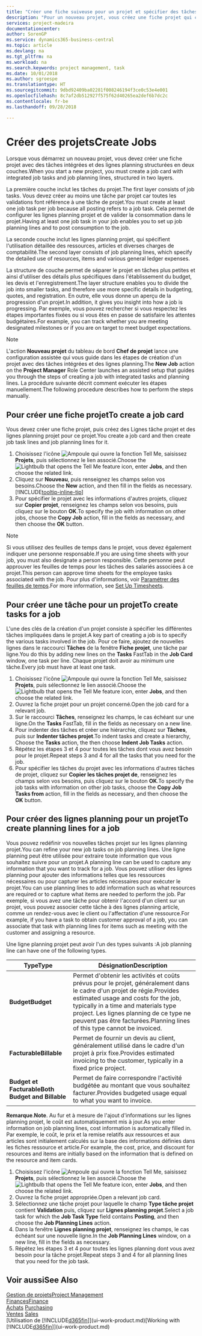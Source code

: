 ```yaml
---
title: "Créer une fiche suiveuse pour un projet et spécifier des tâches| Microsoft Docs"
description: "Pour un nouveau projet, vous créez une fiche projet qui contient les tâches projet et les lignes planning, pour vous aider à gérer la progression et les budgets."
services: project-madeira
documentationcenter: 
author: SorenGP
ms.service: dynamics365-business-central
ms.topic: article
ms.devlang: na
ms.tgt_pltfrm: na
ms.workload: na
ms.search.keywords: project management, task
ms.date: 10/01/2018
ms.author: sgroespe
ms.translationtype: HT
ms.sourcegitcommit: 9dbd92409ba02281f008246194f3ce0c53e4e001
ms.openlocfilehash: 8c7af2db512927f575f62d40265ea2def6b7dc2c
ms.contentlocale: fr-be
ms.lasthandoff: 09/28/2018

---
```

# <a name="create-jobs"></a><span data-ttu-id="332fb-103">Créer des projets</span><span class="sxs-lookup"><span data-stu-id="332fb-103">Create Jobs</span></span>
<span data-ttu-id="332fb-104">Lorsque vous démarrez un nouveau projet, vous devez créer une fiche projet avec des tâches intégrées et des lignes planning structurées en deux couches.</span><span class="sxs-lookup"><span data-stu-id="332fb-104">When you start a new project, you must create a job card with integrated job tasks and job planning lines, structured in two layers.</span></span>  

<span data-ttu-id="332fb-105">La première couche inclut les tâches du projet.</span><span class="sxs-lookup"><span data-stu-id="332fb-105">The first layer consists of job tasks.</span></span> <span data-ttu-id="332fb-106">Vous devez créer au moins une tâche par projet car toutes les validations font référence à une tâche de projet.</span><span class="sxs-lookup"><span data-stu-id="332fb-106">You must create at least one job task per job because all posting refers to a job task.</span></span> <span data-ttu-id="332fb-107">Cela permet de configurer les lignes planning projet et de valider la consommation dans le projet.</span><span class="sxs-lookup"><span data-stu-id="332fb-107">Having at least one job task in your job enables you to set up job planning lines and to post consumption to the job.</span></span>

<span data-ttu-id="332fb-108">La seconde couche inclut les lignes planning projet, qui spécifient l'utilisation détaillée des ressources, articles et diverses charges de comptabilité.</span><span class="sxs-lookup"><span data-stu-id="332fb-108">The second layer consists of job planning lines, which specify the detailed use of resources, items and various general ledger expenses.</span></span>

<span data-ttu-id="332fb-109">La structure de couche permet de séparer le projet en tâches plus petites et ainsi d'utiliser des détails plus spécifiques dans l'établissement du budget, les devis et l'enregistrement.</span><span class="sxs-lookup"><span data-stu-id="332fb-109">The layer structure enables you to divide the job into smaller tasks, and therefore use more specific details in budgeting, quotes, and registration.</span></span> <span data-ttu-id="332fb-110">En outre, elle vous donne un aperçu de la progression d'un projet.</span><span class="sxs-lookup"><span data-stu-id="332fb-110">In addition, it gives you insight into how a job is progressing.</span></span> <span data-ttu-id="332fb-111">Par exemple, vous pouvez rechercher si vous respectez les étapes importantes fixées ou si vous êtes en passe de satisfaire les attentes budgétaires.</span><span class="sxs-lookup"><span data-stu-id="332fb-111">For example, you can track whether you are meeting designated milestones or if you are on target to meet budget expectations.</span></span>

> [!NOTE]  
>   <span data-ttu-id="332fb-112">L'action **Nouveau projet** du tableau de bord **Chef de projet** lance une configuration assistée qui vous guide dans les étapes de création d'un projet avec des tâches intégrées et des lignes planning.</span><span class="sxs-lookup"><span data-stu-id="332fb-112">The **New Job** action on the **Project Manager** Role Center launches an assisted setup that guides you through the steps of creating a job with integrated tasks and planning lines.</span></span> <span data-ttu-id="332fb-113">La procédure suivante décrit comment exécuter les étapes manuellement.</span><span class="sxs-lookup"><span data-stu-id="332fb-113">The following procedure describes how to perform the steps manually.</span></span>

## <a name="to-create-a-job-card"></a><span data-ttu-id="332fb-114">Pour créer une fiche projet</span><span class="sxs-lookup"><span data-stu-id="332fb-114">To create a job card</span></span>
<span data-ttu-id="332fb-115">Vous devez créer une fiche projet, puis créez des Lignes tâche projet et des lignes planning projet pour ce projet.</span><span class="sxs-lookup"><span data-stu-id="332fb-115">You create a job card and then create job task lines and job planning lines for it.</span></span>

1. <span data-ttu-id="332fb-116">Choisissez l'icône ![Ampoule qui ouvre la fonction Tell Me](media/ui-search/search_small.png "Dites-moi ce que vous voulez faire"), saisissez **Projets**, puis sélectionnez le lien associé.</span><span class="sxs-lookup"><span data-stu-id="332fb-116">Choose the ![Lightbulb that opens the Tell Me feature](media/ui-search/search_small.png "Tell me what you want to do") icon, enter **Jobs**, and then choose the related link.</span></span>  
2. <span data-ttu-id="332fb-117">Cliquez sur **Nouveau**, puis renseignez les champs selon vos besoins.</span><span class="sxs-lookup"><span data-stu-id="332fb-117">Choose the **New** action, and then fill in the fields as necessary.</span></span> [!INCLUDE[tooltip-inline-tip](includes/tooltip-inline-tip_md.md)]
3. <span data-ttu-id="332fb-118">Pour spécifier le projet avec les informations d'autres projets, cliquez sur **Copier projet**, renseignez les champs selon vos besoins, puis cliquez sur le bouton **OK**.</span><span class="sxs-lookup"><span data-stu-id="332fb-118">To specify the job with information on other jobs, choose the **Copy Job** action, fill in the fields as necessary, and then choose the **OK** button.</span></span>

> [!NOTE]  
>   <span data-ttu-id="332fb-119">Si vous utilisez des feuilles de temps dans le projet, vous devez également indiquer une personne responsable.</span><span class="sxs-lookup"><span data-stu-id="332fb-119">If you are using time sheets with your job, you must also designate a person responsible.</span></span> <span data-ttu-id="332fb-120">Cette personne peut approuver les feuilles de temps pour les tâches des salariés associées à ce projet.</span><span class="sxs-lookup"><span data-stu-id="332fb-120">This person can approve time sheets for the employee tasks associated with the job.</span></span> <span data-ttu-id="332fb-121">Pour plus d'informations, voir [Paramétrer des feuilles de temps](projects-how-setup-time-sheets.md).</span><span class="sxs-lookup"><span data-stu-id="332fb-121">For more information, see [Set Up Timesheets](projects-how-setup-time-sheets.md).</span></span>

## <a name="to-create-tasks-for-a-job"></a><span data-ttu-id="332fb-122">Pour créer une tâche pour un projet</span><span class="sxs-lookup"><span data-stu-id="332fb-122">To create tasks for a job</span></span>
<span data-ttu-id="332fb-123">L'une des clés de la création d'un projet consiste à spécifier les différentes tâches impliquées dans le projet.</span><span class="sxs-lookup"><span data-stu-id="332fb-123">A key part of creating a job is to specify the various tasks involved in the job.</span></span> <span data-ttu-id="332fb-124">Pour ce faire, ajoutez de nouvelles lignes dans le raccourci **Tâches** de la fenêtre **Fiche projet**, une tâche par ligne.</span><span class="sxs-lookup"><span data-stu-id="332fb-124">You do this by adding new lines on the **Tasks** FastTab in the **Job Card** window, one task per line.</span></span> <span data-ttu-id="332fb-125">Chaque projet doit avoir au minimum une tâche.</span><span class="sxs-lookup"><span data-stu-id="332fb-125">Every job must have at least one task.</span></span>

1. <span data-ttu-id="332fb-126">Choisissez l'icône ![Ampoule qui ouvre la fonction Tell Me](media/ui-search/search_small.png "Dites-moi ce que vous voulez faire"), saisissez **Projets**, puis sélectionnez le lien associé.</span><span class="sxs-lookup"><span data-stu-id="332fb-126">Choose the ![Lightbulb that opens the Tell Me feature](media/ui-search/search_small.png "Tell me what you want to do") icon, enter **Jobs**, and then choose the related link.</span></span>
2. <span data-ttu-id="332fb-127">Ouvrez la fiche projet pour un projet concerné.</span><span class="sxs-lookup"><span data-stu-id="332fb-127">Open the job card for a relevant job.</span></span>
3. <span data-ttu-id="332fb-128">Sur le raccourci **Tâches**, renseignez les champs, le cas échéant sur une ligne.</span><span class="sxs-lookup"><span data-stu-id="332fb-128">On the **Tasks** FastTab, fill in the fields as necessary on a new line.</span></span>
4. <span data-ttu-id="332fb-129">Pour indenter des tâches et créer une hiérarchie, cliquez sur **Tâches**, puis sur **Indenter tâches projet**.</span><span class="sxs-lookup"><span data-stu-id="332fb-129">To indent tasks and create a hierarchy, Choose the **Tasks** action, the then choose **Indent Job Tasks** action.</span></span>
5. <span data-ttu-id="332fb-130">Répétez les étapes 3 et 4 pour toutes les tâches dont vous avez besoin pour le projet.</span><span class="sxs-lookup"><span data-stu-id="332fb-130">Repeat steps 3 and 4 for all the tasks that you need for the job.</span></span>
6. <span data-ttu-id="332fb-131">Pour spécifier les tâches du projet avec les informations d'autres tâches de projet, cliquez sur **Copier les tâches projet de**, renseignez les champs selon vos besoins, puis cliquez sur le bouton **OK**.</span><span class="sxs-lookup"><span data-stu-id="332fb-131">To specify the job tasks with information on other job tasks, choose the **Copy Job Tasks from** action, fill in the fields as necessary, and then choose the **OK** button.</span></span>

## <a name="to-create-planning-lines-for-a-job"></a><span data-ttu-id="332fb-132">Pour créer des lignes planning pour un projet</span><span class="sxs-lookup"><span data-stu-id="332fb-132">To create planning lines for a job</span></span>
<span data-ttu-id="332fb-133">Vous pouvez redéfinir vos nouvelles tâches projet sur les lignes planning projet.</span><span class="sxs-lookup"><span data-stu-id="332fb-133">You can refine your new job tasks on job planning lines.</span></span> <span data-ttu-id="332fb-134">Une ligne planning peut être utilisée pour extraire toute information que vous souhaitez suivre pour un projet.</span><span class="sxs-lookup"><span data-stu-id="332fb-134">A planning line can be used to capture any information that you want to track for a job.</span></span> <span data-ttu-id="332fb-135">Vous pouvez utiliser des lignes planning pour ajouter des informations telles que les ressources nécessaires ou pour capturer les articles nécessaires pour exécuter le projet.</span><span class="sxs-lookup"><span data-stu-id="332fb-135">You can use planning lines to add information such as what resources are required or to capture what items are needed to perform the job.</span></span> <span data-ttu-id="332fb-136">Par exemple, si vous avez une tâche pour obtenir l'accord d'un client sur un projet, vous pouvez associer cette tâche à des lignes planning article, comme un rendez-vous avec le client ou l'affectation d'une ressource.</span><span class="sxs-lookup"><span data-stu-id="332fb-136">For example, if you have a task to obtain customer approval of a job, you can associate that task with planning lines for items such as meeting with the customer and assigning a resource.</span></span>  

<span data-ttu-id="332fb-137">Une ligne planning projet peut avoir l'un des types suivants :</span><span class="sxs-lookup"><span data-stu-id="332fb-137">A job planning line can have one of the following types.</span></span>  

| <span data-ttu-id="332fb-138">Type</span><span class="sxs-lookup"><span data-stu-id="332fb-138">Type</span></span> | <span data-ttu-id="332fb-139">Désignation</span><span class="sxs-lookup"><span data-stu-id="332fb-139">Description</span></span> |
| --- | --- |
| <span data-ttu-id="332fb-140">**Budget**</span><span class="sxs-lookup"><span data-stu-id="332fb-140">**Budget**</span></span> |<span data-ttu-id="332fb-141">Permet d'obtenir les activités et coûts prévus pour le projet, généralement dans le cadre d'un projet de régie.</span><span class="sxs-lookup"><span data-stu-id="332fb-141">Provides estimated usage and costs for the job, typically in a time and materials type project.</span></span> <span data-ttu-id="332fb-142">Les lignes planning de ce type ne peuvent pas être facturées.</span><span class="sxs-lookup"><span data-stu-id="332fb-142">Planning lines of this type cannot be invoiced.</span></span> |
| <span data-ttu-id="332fb-143">**Facturable**</span><span class="sxs-lookup"><span data-stu-id="332fb-143">**Billable**</span></span> |<span data-ttu-id="332fb-144">Permet de fournir un devis au client, généralement utilisé dans le cadre d'un projet à prix fixe.</span><span class="sxs-lookup"><span data-stu-id="332fb-144">Provides estimated invoicing to the customer, typically in a fixed price project.</span></span> |
| <span data-ttu-id="332fb-145">**Budget et Facturable**</span><span class="sxs-lookup"><span data-stu-id="332fb-145">**Both Budget and Billable**</span></span> |<span data-ttu-id="332fb-146">Permet de faire correspondre l'activité budgétée au montant que vous souhaitez facturer.</span><span class="sxs-lookup"><span data-stu-id="332fb-146">Provides budgeted usage equal to what you want to invoice.</span></span> |

<span data-ttu-id="332fb-147">**Remarque**.</span><span class="sxs-lookup"><span data-stu-id="332fb-147">**Note**.</span></span> <span data-ttu-id="332fb-148">Au fur et à mesure de l'ajout d'informations sur les lignes planning projet, le coût est automatiquement mis à jour.</span><span class="sxs-lookup"><span data-stu-id="332fb-148">As you enter information on job planning lines, cost information is automatically filled in.</span></span> <span data-ttu-id="332fb-149">Par exemple, le coût, le prix et la remise relatifs aux ressources et aux articles sont initialement calculés sur la base des informations définies dans les fiches ressource et article.</span><span class="sxs-lookup"><span data-stu-id="332fb-149">For example, the cost, price, and discount for resources and items are initially based on the information that is defined on the resource and item cards.</span></span>

1. <span data-ttu-id="332fb-150">Choisissez l'icône ![Ampoule qui ouvre la fonction Tell Me](media/ui-search/search_small.png "Dites-moi ce que vous voulez faire"), saisissez **Projets**, puis sélectionnez le lien associé.</span><span class="sxs-lookup"><span data-stu-id="332fb-150">Choose the ![Lightbulb that opens the Tell Me feature](media/ui-search/search_small.png "Tell me what you want to do") icon, enter **Jobs**, and then choose the related link.</span></span>
2. <span data-ttu-id="332fb-151">Ouvrez la fiche projet appropriée.</span><span class="sxs-lookup"><span data-stu-id="332fb-151">Open a relevant job card.</span></span>
3. <span data-ttu-id="332fb-152">Sélectionnez une tâche projet pour laquelle le champ **Type tâche projet** contient **Validation** puis, cliquez sur **Lignes planning projet**.</span><span class="sxs-lookup"><span data-stu-id="332fb-152">Select a job task for which the **Job Task Type** field contains **Posting**, and then choose the **Job Planning Lines** action.</span></span>  
4. <span data-ttu-id="332fb-153">Dans la fenêtre **Lignes planning projet**, renseignez les champs, le cas échéant sur une nouvelle ligne.</span><span class="sxs-lookup"><span data-stu-id="332fb-153">In the **Job Planning Lines** window, on a new line, fill in the fields as necessary.</span></span>
5. <span data-ttu-id="332fb-154">Répétez les étapes 3 et 4 pour toutes les lignes planning dont vous avez besoin pour la tâche projet.</span><span class="sxs-lookup"><span data-stu-id="332fb-154">Repeat steps 3 and 4 for all planning lines that you need for the job task.</span></span>

## <a name="see-also"></a><span data-ttu-id="332fb-155">Voir aussi</span><span class="sxs-lookup"><span data-stu-id="332fb-155">See Also</span></span>
[<span data-ttu-id="332fb-156">Gestion de projets</span><span class="sxs-lookup"><span data-stu-id="332fb-156">Project Management</span></span>](projects-manage-projects.md)  
[<span data-ttu-id="332fb-157">Finances</span><span class="sxs-lookup"><span data-stu-id="332fb-157">Finance</span></span>](finance.md)  
<span data-ttu-id="332fb-158">[Achats](purchasing-manage-purchasing.md)       </span><span class="sxs-lookup"><span data-stu-id="332fb-158">[Purchasing](purchasing-manage-purchasing.md)       </span></span>  
<span data-ttu-id="332fb-159">[Ventes](sales-manage-sales.md)    </span><span class="sxs-lookup"><span data-stu-id="332fb-159">[Sales](sales-manage-sales.md)    </span></span>  
<span data-ttu-id="332fb-160">[Utilisation de [!INCLUDE[d365fin](includes/d365fin_md.md)]](ui-work-product.md)</span><span class="sxs-lookup"><span data-stu-id="332fb-160">[Working with [!INCLUDE[d365fin](includes/d365fin_md.md)]](ui-work-product.md)</span></span>  

